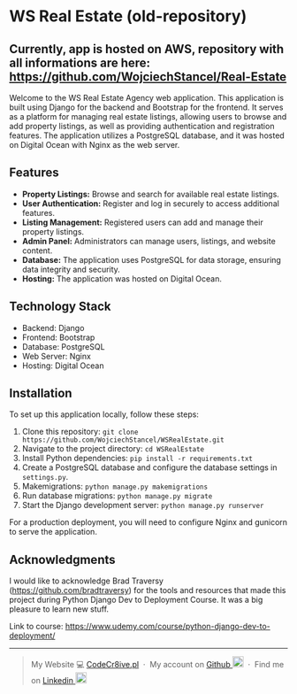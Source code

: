 # WS Real Estate (old-repository)

**Currently, app is hosted on AWS, repository with all informations are here: https://github.com/WojciechStancel/Real-Estate**
---
Welcome to the WS Real Estate Agency web application. This application is built using Django for the backend and Bootstrap for the frontend. It serves as a platform for managing real estate listings, allowing users to browse and add property listings, as well as providing authentication and registration features. The application utilizes a PostgreSQL database, and it was hosted on Digital Ocean with Nginx as the web server. 

## Features

- **Property Listings:** Browse and search for available real estate listings.
- **User Authentication:** Register and log in securely to access additional features.
- **Listing Management:** Registered users can add and manage their property listings.
- **Admin Panel:** Administrators can manage users, listings, and website content.
- **Database:** The application uses PostgreSQL for data storage, ensuring data integrity and security.
- **Hosting:** The application was hosted on Digital Ocean.

## Technology Stack

- Backend: Django
- Frontend: Bootstrap
- Database: PostgreSQL
- Web Server: Nginx
- Hosting: Digital Ocean

## Installation

To set up this application locally, follow these steps:

1. Clone this repository: `git clone https://github.com/WojciechStancel/WSRealEstate.git`
2. Navigate to the project directory: `cd WSRealEstate`
3. Install Python dependencies: `pip install -r requirements.txt`
4. Create a PostgreSQL database and configure the database settings in `settings.py`.
5. Makemigrations: `python manage.py makemigrations`
6. Run database migrations: `python manage.py migrate`
7. Start the Django development server: `python manage.py runserver`

For a production deployment, you will need to configure Nginx and gunicorn to serve the application.

## Acknowledgments

I would like to acknowledge Brad Traversy (https://github.com/bradtraversy) for the tools and resources that made this project during Python Django Dev to Deployment Course. It was a big pleasure to learn new stuff. 

Link to course: https://www.udemy.com/course/python-django-dev-to-deployment/

---

> My Website 💻 [CodeCr8ive.pl](https://www.codecr8ive.pl) &nbsp;&middot;&nbsp;
> My account on
[Github <img width="20px" src="https://github.com/WojciechStancel/Notes-React-App/assets/121879383/fc63de6c-91ae-4eb7-ac97-a5a365bdf073)">](https://github.com/WojciechStancel) &nbsp;&middot;&nbsp;
> Find me on
 [Linkedin <img width="20px" src="https://github.com/WojciechStancel/Notes-React-App/assets/121879383/94d42b30-025f-4997-9ff5-9491c49d9026">](https://www.linkedin.com/in/wojciech-stancel/) 
